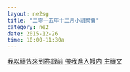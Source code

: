 ```yaml
---
layout: ne2sg
title: "二零一五年十二月小組聚會"
category: ne2
date: 2015-12-26
time: 10:00-11:30a
---
```

<span>[我以禱告來到祢跟前](http://www.youtube.com/watch?v=jp8P5exXu5w)</span>
<span>[帶我進入幔内](http://www.youtube.com/watch?v=cw20DtPhJpw)</span>
<span>[主禱文](http://www.youtube.com/watch?v=p1baNBCny_c)</span>

